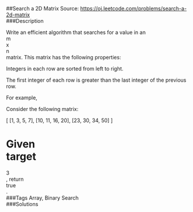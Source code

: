 ##Search a 2D Matrix
Source: https://oj.leetcode.com/problems/search-a-2d-matrix  
###Description

                
Write an efficient algorithm that searches for a value in an   
m  
 x   
n  
 matrix. This matrix has the following properties:  


  

  

  
Integers in each row are sorted from left to right.  

  
The first integer of each row is greater than the last integer of the previous row.  

  



  

For example,  

  

Consider the following matrix:
  

  

[
  [1,   3,  5,  7],
  [10, 11, 16, 20],
  [23, 30, 34, 50]
]
  


  
Given   
target  
 =   
3  
, return   
true  
.  
###Tags
Array, Binary Search  
###Solutions